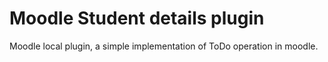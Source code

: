 # Moodle Student details plugin

Moodle local plugin, a simple implementation of ToDo operation in moodle. 
